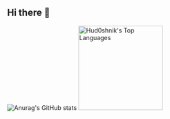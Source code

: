 ## Hi there 👋
![Anurag's GitHub stats](https://github-readme-stats.vercel.app/api?username=intfxzen&show_icons=true&theme=tokyonight)
<img alt="Hud0shnik's Top Languages" src="https://github-readme-stats.vercel.app/api/top-langs?username=intfxzen&langs_count=4&layout=compact&theme=react&bg_color=1F222E&title_color=68C3D4&icon_color=F8D866&border_color=7f7e84&hide=Cmake,makefile" height="195px"/>

<!--
**IntFxZen/IntFxZen** is a ✨ _special_ ✨ repository because its `README.md` (this file) appears on your GitHub profile.

Here are some ideas to get you started:


- 🔭 I’m currently working on ...
- 🌱 I’m currently learning ...
- 👯 I’m looking to collaborate on ...
- 🤔 I’m looking for help with ...
- 💬 Ask me about ...
- 📫 How to reach me: ...
- 😄 Pronouns: ...
- ⚡ Fun fact: ...
-->
